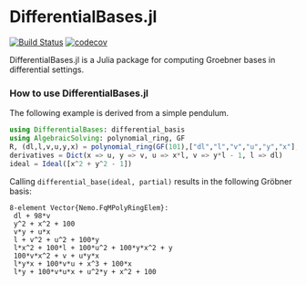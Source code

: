 # DifferentialBases.jl

[![Build Status](https://github.com/linus-md/DifferentialBases.jl/actions/workflows/CI.yml/badge.svg?branch=main)](https://github.com/linus-md/DifferentialBases.jl/actions/workflows/CI.yml?query=branch%3Amain) [![codecov](https://codecov.io/github/linus-md/DifferentialBases.jl/graph/badge.svg?token=6XCVN0734M)](https://codecov.io/github/linus-md/DifferentialBases.jl)

DifferentialBases.jl is a Julia package for computing Groebner bases in differential settings.

### How to use DifferentialBases.jl

The following example is derived from a simple pendulum.

```julia
using DifferentialBases: differential_basis
using AlgebraicSolving: polynomial_ring, GF
R, (dl,l,v,u,y,x) = polynomial_ring(GF(101),["dl","l","v","u","y","x"], internal_ordering=:lex)
derivatives = Dict(x => u, y => v, u => x*l, v => y*l - 1, l => dl)
ideal = Ideal([x^2 + y^2 - 1])
```

Calling `differential_base(ideal, partial)` results in the following Gröbner basis:

```
8-element Vector{Nemo.FqMPolyRingElem}:
 dl + 98*v
 y^2 + x^2 + 100
 v*y + u*x
 l + v^2 + u^2 + 100*y
 l*x^2 + 100*l + 100*u^2 + 100*y*x^2 + y
 100*v*x^2 + v + u*y*x
 l*y*x + 100*v*u + x^3 + 100*x
 l*y + 100*v*u*x + u^2*y + x^2 + 100
```
